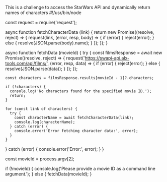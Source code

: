 This is a challenge to access the StarWars API and dynamically return names of characters
#!/usr/bin/node

const request = require('request');

async function fetchCharacterData (link) {
  return new Promise((resolve, reject) => {
    request(link, (error, resp, body) => {
      if (error) {
        reject(error);
      } else {
        resolve(JSON.parse(body).name);
      }
    });
  });
}

async function fetchData (movieId) {
  try {
    const filmsResponse = await new Promise((resolve, reject) => {
      request('https://swapi-api.alx-tools.com/api/films/', (error, resp, data) => {
        if (error) {
          reject(error);
        } else {
          resolve(JSON.parse(data));
        }
      });
    });

    const characters = filmsResponse.results[movieId - 1]?.characters;

    if (!characters) {
      console.log('No characters found for the specified movie ID.');
      return;
    }

    for (const link of characters) {
      try {
        const characterName = await fetchCharacterData(link);
        console.log(characterName);
      } catch (error) {
        console.error('Error fetching character data:', error);
      }
    }
  } catch (error) {
    console.error('Error:', error);
  }
}

const movieId = process.argv[2];

if (!movieId) {
  console.log('Please provide a movie ID as a command line argument.');
} else {
  fetchData(movieId);
}
